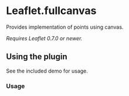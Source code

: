 Leaflet.fullcanvas
=====================

Provides implementation of points using canvas.

*Requires Leaflet 0.7.0 or newer.*

## Using the plugin
See the included demo for usage.


### Usage
